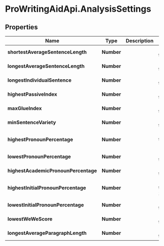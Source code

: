# ProWritingAidApi.AnalysisSettings

## Properties
Name | Type | Description | Notes
------------ | ------------- | ------------- | -------------
**shortestAverageSentenceLength** | **Number** |  | [default to 11]
**longestAverageSentenceLength** | **Number** |  | [default to 18]
**longestIndividualSentence** | **Number** |  | [default to 30]
**highestPassiveIndex** | **Number** |  | [default to 25]
**maxGlueIndex** | **Number** |  | [default to 40]
**minSentenceVariety** | **Number** |  | [default to 3]
**highestPronounPercentage** | **Number** |  | [default to 15.0]
**lowestPronounPercentage** | **Number** |  | [default to 4.0]
**highestAcademicPronounPercentage** | **Number** |  | [default to 2.0]
**highestInitialPronounPercentage** | **Number** |  | [default to 30.0]
**lowestInitialPronounPercentage** | **Number** |  | [default to 0.0]
**lowestWeWeScore** | **Number** |  | [default to 0.6]
**longestAverageParagraphLength** | **Number** |  | [default to 6.0]



